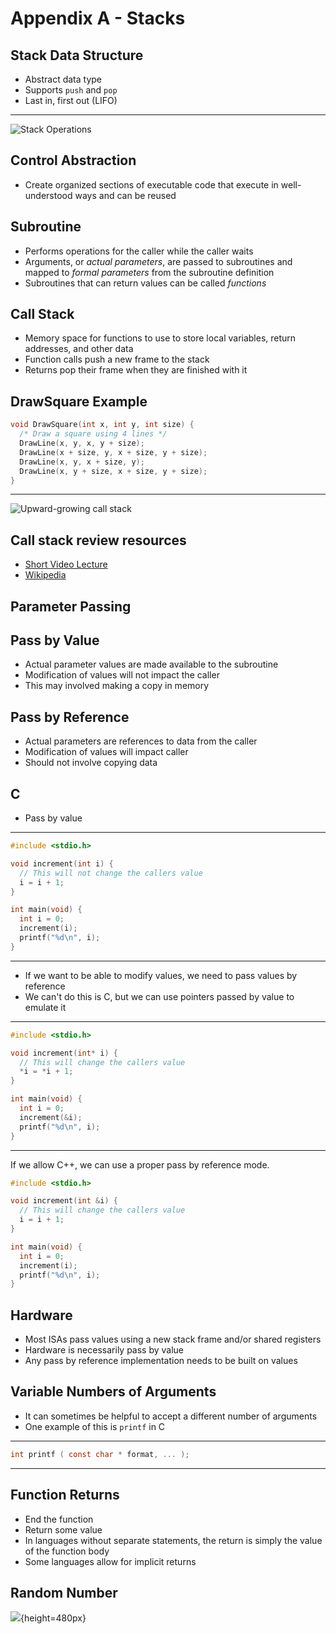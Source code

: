 Appendix A - Stacks
===================

Stack Data Structure
--------------------

- Abstract data type
- Supports `push` and `pop`
- Last in, first out (LIFO)

---

![Stack Operations](https://upload.wikimedia.org/wikipedia/commons/b/b4/Lifo_stack.png)

Control Abstraction
------------------

- Create organized sections of executable code that execute in well-understood ways and can be reused

Subroutine
----------

- Performs operations for the caller while the caller waits
- Arguments, or *actual parameters*, are passed to subroutines and mapped to *formal parameters* from the subroutine definition
- Subroutines that can return values can be called *functions*

Call Stack
----------

- Memory space for functions to use to store local variables, return addresses, and other data
- Function calls push a new frame to the stack
- Returns pop their frame when they are finished with it

DrawSquare Example
------------------

```c
void DrawSquare(int x, int y, int size) {
  /* Draw a square using 4 lines */
  DrawLine(x, y, x, y + size);
  DrawLine(x + size, y, x + size, y + size);
  DrawLine(x, y, x + size, y);
  DrawLine(x, y + size, x + size, y + size);
}
```

---

![Upward-growing call stack](https://upload.wikimedia.org/wikipedia/commons/d/d3/Call_stack_layout.svg)

Call stack review resources
---------------------------

- [Short Video Lecture](https://www.youtube.com/watch?v=Q2sFmqvpBe0)
- [Wikipedia](https://en.wikipedia.org/wiki/Call_stack)

Parameter Passing
-----------------

Pass by Value
-------------

- Actual parameter values are made available to the subroutine
- Modification of values will not impact the caller
- This may involved making a copy in memory

Pass by Reference
-----------------

- Actual parameters are references to data from the caller
- Modification of values will impact caller
- Should not involve copying data

C
---

- Pass by value

---

```c
#include <stdio.h>

void increment(int i) {
  // This will not change the callers value
  i = i + 1;
}

int main(void) {
  int i = 0;
  increment(i);
  printf("%d\n", i);
}
```

---

- If we want to be able to modify values, we need to pass values by reference
- We can't do this is C, but we can use pointers passed by value to emulate it

---

```c
#include <stdio.h>

void increment(int* i) {
  // This will change the callers value
  *i = *i + 1;
}

int main(void) {
  int i = 0;
  increment(&i);
  printf("%d\n", i);
}
```

---

If we allow C++, we can use a proper pass by reference mode.

```c++
#include <stdio.h>

void increment(int &i) {
  // This will change the callers value
  i = i + 1;
}

int main(void) {
  int i = 0;
  increment(i);
  printf("%d\n", i);
}
```

Hardware
--------

- Most ISAs pass values using a new stack frame and/or shared registers
- Hardware is necessarily pass by value
- Any pass by reference implementation needs to be built on values

Variable Numbers of Arguments
-----------------------------

- It can sometimes be helpful to accept a different number of arguments
- One example of this is `printf` in C

---

```c
int printf ( const char * format, ... );
```

---

Function Returns
----------------

- End the function
- Return some value
- In languages without separate statements, the return is simply the value of the function body
- Some languages allow for implicit returns

Random Number
-------------

![](https://imgs.xkcd.com/comics/random_number.png){height=480px}
